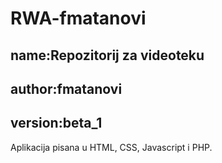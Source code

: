 # RWA-fmatanovi

## name:Repozitorij za videoteku
## author:fmatanovi
## version:beta_1

Aplikacija pisana u HTML, CSS, Javascript i PHP.